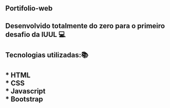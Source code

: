 ## Portifolio-web 

<h2>Desenvolvido totalmente do zero para o primeiro desafio da IUUL 💻<h2>



<h2>Tecnologias utilizadas:📚<h2>
* HTML<br>
* CSS <br>
* Javascript <br>
* Bootstrap
